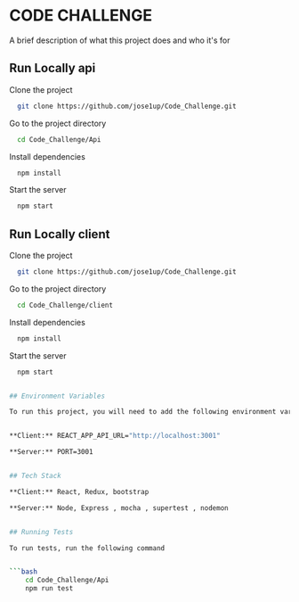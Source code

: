 
# CODE CHALLENGE  

A brief description of what this project does and who it's for


## Run Locally api 

Clone the project

```bash
  git clone https://github.com/jose1up/Code_Challenge.git
```

Go to the project directory

```bash
  cd Code_Challenge/Api
```

Install dependencies

```bash
  npm install
```

Start the server

```bash
  npm start

```

## Run Locally client

Clone the project

```bash
  git clone https://github.com/jose1up/Code_Challenge.git
```

Go to the project directory

```bash
  cd Code_Challenge/client
```

Install dependencies

```bash
  npm install
```

Start the server

```bash
  npm start


## Environment Variables

To run this project, you will need to add the following environment variables to your .env file


**Client:** REACT_APP_API_URL="http://localhost:3001"

**Server:** PORT=3001


## Tech Stack

**Client:** React, Redux, bootstrap

**Server:** Node, Express , mocha , supertest , nodemon 


## Running Tests

To run tests, run the following command


```bash
    cd Code_Challenge/Api
    npm run test
```

